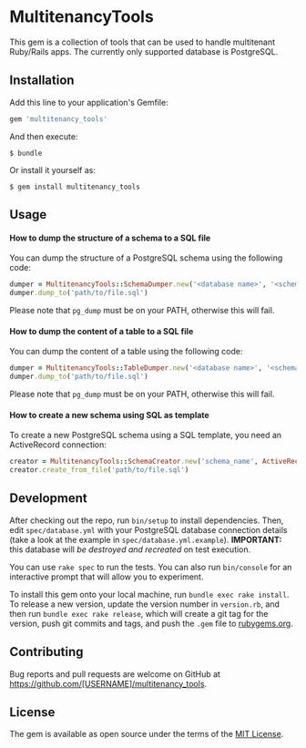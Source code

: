 # MultitenancyTools

This gem is a collection of tools that can be used to handle multitenant
Ruby/Rails apps. The currently only supported database is PostgreSQL.

## Installation

Add this line to your application's Gemfile:

```ruby
gem 'multitenancy_tools'
```

And then execute:

    $ bundle

Or install it yourself as:

    $ gem install multitenancy_tools

## Usage

#### How to dump the structure of a schema to a SQL file

You can dump the structure of a PostgreSQL schema using the following code:

```ruby
dumper = MultitenancyTools::SchemaDumper.new('<database name>', '<schema name>')
dumper.dump_to('path/to/file.sql')
```

Please note that `pg_dump` must be on your PATH, otherwise this will fail.

#### How to dump the content of a table to a SQL file

You can dump the content of a table using the following code:

```ruby
dumper = MultitenancyTools::TableDumper.new('<database name>', '<schema name>', '<table>')
dumper.dump_to('path/to/file.sql')
```

Please note that `pg_dump` must be on your PATH, otherwise this will fail.

#### How to create a new schema using SQL as template

To create a new PostgreSQL schema using a SQL template, you need an
ActiveRecord connection:

```ruby
creator = MultitenancyTools::SchemaCreator.new('schema_name', ActiveRecord::Base.connection)
creator.create_from_file('path/to/file.sql')
```

## Development

After checking out the repo, run `bin/setup` to install dependencies. Then,
edit `spec/database.yml` with your PostgreSQL database connection details (take
a look at the example in `spec/database.yml.example`). **IMPORTANT:** this
database will *be destroyed and recreated* on test execution.

You can use `rake spec` to run the tests. You can also run `bin/console` for an
interactive prompt that will allow you to experiment.

To install this gem onto your local machine, run `bundle exec rake install`.
To release a new version, update the version number in `version.rb`, and then
run `bundle exec rake release`, which will create a git tag for the version,
push git commits and tags, and push the `.gem` file to
[rubygems.org](https://rubygems.org).

## Contributing

Bug reports and pull requests are welcome on GitHub at https://github.com/[USERNAME]/multitenancy_tools.


## License

The gem is available as open source under the terms of the [MIT License](http://opensource.org/licenses/MIT).
